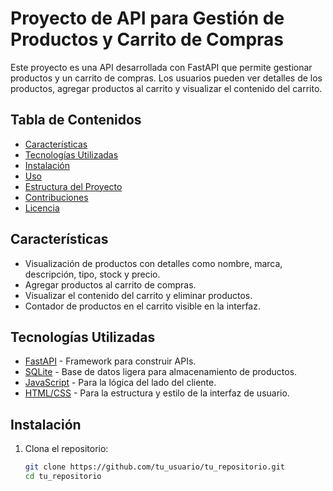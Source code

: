 # Proyecto de API para Gestión de Productos y Carrito de Compras

Este proyecto es una API desarrollada con FastAPI que permite gestionar productos y un carrito de compras. Los usuarios pueden ver detalles de los productos, agregar productos al carrito y visualizar el contenido del carrito.

## Tabla de Contenidos

- [Características](#características)
- [Tecnologías Utilizadas](#tecnologías-utilizadas)
- [Instalación](#instalación)
- [Uso](#uso)
- [Estructura del Proyecto](#estructura-del-proyecto)
- [Contribuciones](#contribuciones)
- [Licencia](#licencia)

## Características

- Visualización de productos con detalles como nombre, marca, descripción, tipo, stock y precio.
- Agregar productos al carrito de compras.
- Visualizar el contenido del carrito y eliminar productos.
- Contador de productos en el carrito visible en la interfaz.

## Tecnologías Utilizadas

- [FastAPI](https://fastapi.tiangolo.com/) - Framework para construir APIs.
- [SQLite](https://www.sqlite.org/index.html) - Base de datos ligera para almacenamiento de productos.
- [JavaScript](https://www.javascript.com/) - Para la lógica del lado del cliente.
- [HTML/CSS](https://www.w3schools.com/html/) - Para la estructura y estilo de la interfaz de usuario.

## Instalación

1. Clona el repositorio:

   ```bash
   git clone https://github.com/tu_usuario/tu_repositorio.git
   cd tu_repositorio
